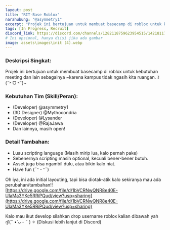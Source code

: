 ```yaml
---
layout: post
title: "RIT-Base Roblox"
narahubung: "@asymmetry1"
excerpt: "Projek ini bertujuan untuk membuat basecamp di roblox untuk kebutuhan meeting dan lain sebagainya."
tags: [In Progress, Recruit] 
discord_link: https://discord.com/channels/1282118759623954515/1421811780119953498
# Ini opsional, hanya diisi jika ada gambar
image: assets\images\init (4).webp
---
```


### Deskripsi Singkat:
Projek ini bertujuan untuk membuat basecamp di roblox untuk kebutuhan meeting dan lain sebagainya ~karena kampus tidak ngasih kita ruangan. ꉂ(˵˃ ᗜ ˂˵)~


### Kebutuhan Tim (Skill/Peran):
* (Developer) @asymmetry1
* (3D Designer) @Mythocondria
* (Developer) @Lysander
* (Developer) @RajaJawa
* Dan lainnya, masih open!

### Detail Tambahan:
* Luau scripting language (Masih mirip lua, kalo pernah pake)
* Sebenernya scripting masih optional, kecuali bener-bener butuh.
* Asset juga bisa ngambil dulu, atau bikin kalo niat.
* Have fun (˶ᵔ ᵕ ᵔ˶)

Oh iya, ini ada initial layouting, tapi bisa diotak-atik kalo sekiranya mau ada perubahan/tambahan!!
[https://drive.google.com/file/d/1bVCRNwQNR8e40E-UIaMa3YKe5RRiPQud/view?usp=sharing](https://drive.google.com/file/d/1bVCRNwQNR8e40E-UIaMa3YKe5RRiPQud/view?usp=sharing)

Kalo mau ikut develop silahkan drop username roblox kalian dibawah yah ദ്ദി(˵ •̀ ᴗ - ˵ ) ✧
(Diskusi lebih lanjut di Discord)